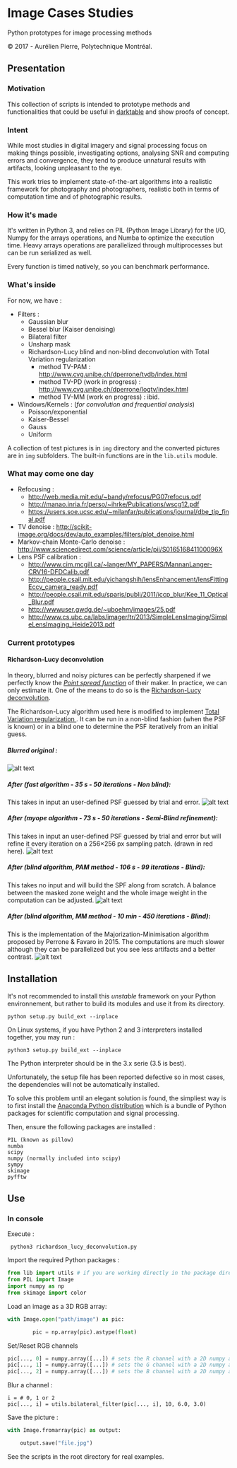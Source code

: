 # Image Cases Studies
Python prototypes for image processing methods

© 2017 - Aurélien Pierre, Polytechnique Montréal.

## Presentation

### Motivation

This collection of scripts is intended to prototype methods and functionalities that
could be useful in [darktable](https://github.com/darktable-org/darktable) and
show proofs of concept.

### Intent

While most studies in digital imagery and signal processing focus on making things possible,
investigating options, analysing SNR and computing errors and convergence, they tend to produce unnatural results
with artifacts, looking unpleasant to the eye. 

This work tries to implement state-of-the-art algorithms into a realistic framework for photography and photographers, 
realistic both in terms of computation time and of photographic results. 

### How it's made

It's written in Python 3, and relies on PIL (Python Image Library) for the I/O, Numpy for the arrays
operations, and Numba to optimize the execution time. Heavy arrays operations 
are parallelized through multiprocesses but can be run serialized as well.


Every function is timed natively, so you can benchmark performance. 

### What's inside

For now, we have :

* Filters :
    * Gaussian blur
    * Bessel blur (Kaiser denoising)
    * Bilateral filter
    * Unsharp mask
    * Richardson-Lucy blind and non-blind deconvolution with Total Variation regularization
        * method TV-PAM : http://www.cvg.unibe.ch/dperrone/tvdb/index.html
        * method TV-PD (work in progress) : http://www.cvg.unibe.ch/dperrone/logtv/index.html
        * method TV-MM (work en progress) : ibid.
* Windows/Kernels : (*for convolution and frequential analysis*)
    * Poisson/exponential
    * Kaiser-Bessel
    * Gauss
    * Uniform
    
A collection of test pictures is in `img` directory and the converted pictures
are in `img` subfolders. The built-in functions are in the `lib.utils` module.

### What may come one day

* Refocusing : 
    * http://web.media.mit.edu/~bandy/refocus/PG07refocus.pdf
    * http://manao.inria.fr/perso/~ihrke/Publications/wscg12.pdf
    * https://users.soe.ucsc.edu/~milanfar/publications/journal/dbe_tip_final.pdf
* TV denoise : http://scikit-image.org/docs/dev/auto_examples/filters/plot_denoise.html
* Markov-chain Monte-Carlo denoise : http://www.sciencedirect.com/science/article/pii/S016516841100096X
* Lens PSF calibration : 
    * http://www.cim.mcgill.ca/~langer/MY_PAPERS/MannanLanger-CRV16-DFDCalib.pdf
    * http://people.csail.mit.edu/yichangshih/lensEnhancement/lensFittingEccv_camera_ready.pdf
    * http://people.csail.mit.edu/sparis/publi/2011/iccp_blur/Kee_11_Optical_Blur.pdf
    * http://wwwuser.gwdg.de/~uboehm/images/25.pdf
    * http://www.cs.ubc.ca/labs/imager/tr/2013/SimpleLensImaging/SimpleLensImaging_Heide2013.pdf
    
### Current prototypes


#### Richardson-Lucy deconvolution

In theory, blurred and noisy pictures can be perfectly sharpened if we perfectly 
know the [*Point spread function*](https://en.wikipedia.org/wiki/Point_spread_function) 
of their maker. In practice, we can only estimate it.
One of the means to do so is the [Richardson-Lucy deconvolution](https://en.wikipedia.org/wiki/Richardson%E2%80%93Lucy_deconvolution).

The Richardson-Lucy algorithm used here is  modified to implement [Total Variation regularization
](http://www.cs.sfu.ca/~pingtan/Papers/pami10_deblur.pdf). It can be run in a non-blind fashion (when the PSF is known)
or in a blind one to determine the PSF iteratively from an initial guess.

##### Blurred original :
![alt text](img/blured.jpg)

##### After (fast algorithm - 35 s - 50 iterations - Non blind):
This takes in input an user-defined PSF guessed by trial and error.
![alt text](img/richardson-lucy-deconvolution/blured-fast-v3.jpg)

##### After (myope algorithm - 73 s - 50 iterations - Semi-Blind refinement):
This takes in input an user-defined PSF guessed by trial and error but will refine it every iteration on a 256×256 px sampling patch.
(drawn in red here).
![alt text](img/richardson-lucy-deconvolution/blured-myope-v5.jpg)

##### After (blind algorithm, PAM method - 106 s - 99 iterations - Blind):
This takes no input and will build the SPF along from scratch. 
A balance between the masked zone weight and the whole image weight in the computation can be adjusted.
![alt text](img/richardson-lucy-deconvolution/blured-blind-v8.jpg)


##### After (blind algorithm, MM method - 10 min - 450 iterations - Blind):
This is the implementation of the Majorization-Minimisation algorithm proposed by Perrone & Favaro in 2015.
The computations are much slower although they can be parallelized but you see less artifacts and a better contrast.
![alt text](img/richardson-lucy-deconvolution/blured-blind-v9.jpg)



## Installation

It's not recommended to install this *unstable* framework on your Python environnement, but rather to build
its modules and use it from its directory.

    python setup.py build_ext --inplace

On Linux systems, if you have Python 2 and 3 interpreters installed together, you may run :

    python3 setup.py build_ext --inplace
    
The Python interpreter should be in the 3.x serie (3.5 is best).
    
Unfortunately, the setup file has been reported defective so in most cases, the dependencies will
not be automatically installed.

To solve this problem until an elegant solution is found, the simpliest way is to first install the [Anaconda Python distribution](https://www.anaconda.com/download/)
which is a bundle of Python packages for scientific computation and signal processing.

Then, ensure the following packages are installed :

    PIL (known as pillow)
    numba
    scipy 
    numpy (normally included into scipy)
    sympy
    skimage
    pyfftw

    
## Use

### In console

Execute :

```shell
 python3 richardson_lucy_deconvolution.py 
```

Import the required Python packages : 

```python
from lib import utils # if you are working directly in the package directory
from PIL import Image 
import numpy as np
from skimage import color
```
    
Load an image as a 3D RGB array:

```python
with Image.open("path/image") as pic:

        pic = np.array(pic).astype(float)
```
    
Set/Reset RGB channels 

```python
pic[..., 0] = numpy.array([...]) # sets the R channel with a 2D numpy array
pic[..., 1] = numpy.array([...]) # sets the G channel with a 2D numpy array
pic[..., 2] = numpy.array([...]) # sets the B channel with a 2D numpy array
```
    
    
Blur a channel : 

    i = # 0, 1 or 2
    pic[..., i] = utils.bilateral_filter(pic[..., i], 10, 6.0, 3.0)
    
Save the picture :
    
```python
with Image.fromarray(pic) as output:

    output.save("file.jpg")
```
    
See the scripts in the root directory for real examples.
